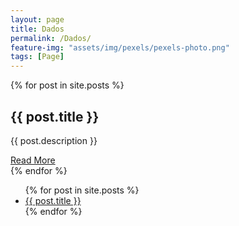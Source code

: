 ```yaml
---
layout: page
title: Dados
permalink: /Dados/
feature-img: "assets/img/pexels/pexels-photo.png"
tags: [Page]
---
```


<div class="container">
<!-- cards do post -->
  {% for post in site.posts %}
    <div class="box">
      <span></span>
      <div class="content">
        <h2>{{ post.title }}</h2>
        <p>{{ post.description }}</p>
        <a href="{{ post.url }}">Read More</a>
      </div>
    </div>
  {% endfor %}

  <!-- lista de cards -->
 <div class="toc-list">
  <div class="box-list">
   <ul class="toc">
     {% for post in site.posts %}
       <li class="li-toc">
         <a class="test" href="#{{ post.title | slugify }}">{{ post.title }}</a>
       </li>
     {% endfor %}
   </ul>
  </div>
 </div>
</div>